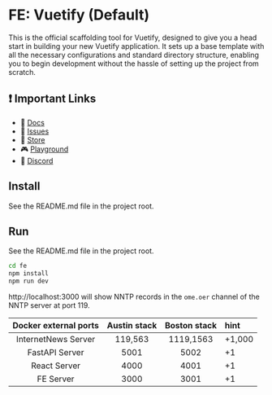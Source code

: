 # FE: Vuetify (Default)

This is the official scaffolding tool for Vuetify, designed to give
you a head start in building your new Vuetify application. It sets up
a base template with all the necessary configurations and standard
directory structure, enabling you to begin development without the
hassle of setting up the project from scratch.

## ❗️ Important Links

- 📄 [Docs](https://vuetifyjs.com/)
- 🚨 [Issues](https://issues.vuetifyjs.com/)
- 🏬 [Store](https://store.vuetifyjs.com/)
- 🎮 [Playground](https://play.vuetifyjs.com/)
- 💬 [Discord](https://community.vuetifyjs.com)


## Install
See the README.md file in the project root.

## Run
See the README.md file in the project root.

```bash
cd fe
npm install
npm run dev
```
http://localhost:3000 will show NNTP records in the `ome.oer` channel of the NNTP server at port 119.

Docker external ports | Austin stack | Boston stack | hint
:---:|:---:|:---:|:---
InternetNews Server | 119,563 | 1119,1563 | +1,000
FastAPI Server | 5001 | 5002 | +1
React Server | 4000 | 4001 | +1
FE Server | 3000 | 3001 | +1
